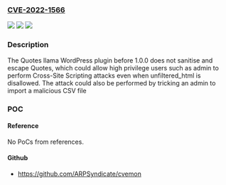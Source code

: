### [CVE-2022-1566](https://cve.mitre.org/cgi-bin/cvename.cgi?name=CVE-2022-1566)
![](https://img.shields.io/static/v1?label=Product&message=Quotes%20llama&color=blue)
![](https://img.shields.io/static/v1?label=Version&message=n%2Fa&color=blue)
![](https://img.shields.io/static/v1?label=Vulnerability&message=CWE-79%20Cross-Site%20Scripting%20(XSS)&color=brighgreen)

### Description

The Quotes llama WordPress plugin before 1.0.0 does not sanitise and escape Quotes, which could allow high privilege users such as admin to perform Cross-Site Scripting attacks even when unfiltered_html is disallowed. The attack could also be performed by tricking an admin to import a malicious CSV file

### POC

#### Reference
No PoCs from references.

#### Github
- https://github.com/ARPSyndicate/cvemon

